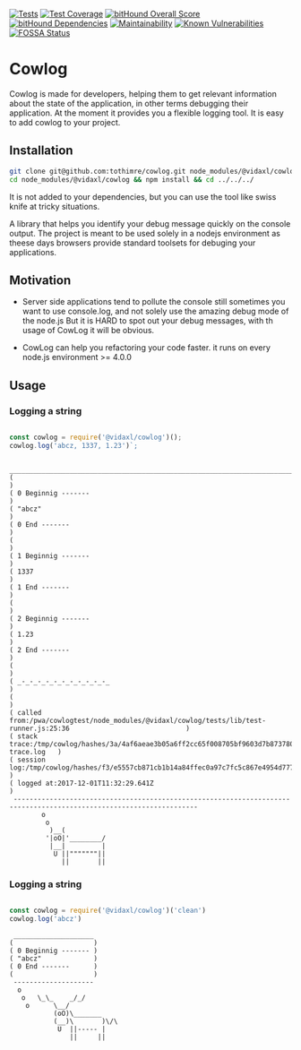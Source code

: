 [![Tests](https://circleci.com/bb/tothimre/cowlog/tree/di_and_tests.svg?style=shield)](https://circleci.com/bb/tothimre/cowlog)
[![Test Coverage](https://api.codeclimate.com/v1/badges/54dfbe1f8c279d36c6db/test_coverage)](https://codeclimate.com/github/tothimre/cowlog/test_coverage)
[![bitHound Overall Score](https://www.bithound.io/bitbucket/tothimre/cowlog/badges/score.svg)](https://www.bithound.io/bitbucket/tothimre/cowlog)
[![bitHound Dependencies](https://www.bithound.io/bitbucket/tothimre/cowlog/badges/dependencies.svg)](https://www.bithound.io/bitbucket/tothimre/cowlog/di_and_tests/dependencies/npm)
[![Maintainability](https://api.codeclimate.com/v1/badges/54dfbe1f8c279d36c6db/maintainability)](https://codeclimate.com/github/tothimre/cowlog/maintainability)
[![Known Vulnerabilities](https://snyk.io/test/github/tothimre/cowlog/badge.svg)](https://snyk.io/test/github/tothimre/cowlog)
[![FOSSA Status](https://app.fossa.io/api/projects/git%2Bgithub.com%2Ftothimre%2Fcowsay.svg?type=small)](https://app.fossa.io/projects/git%2Bgithub.com%2Ftothimre%2Fcowsay?ref=badge_small)

# Cowlog

Cowlog is made for developers, helping them to get relevant information about the state of the application, in other terms debugging their application. At the moment it provides you a flexible logging tool. It is easy to add cowlog to your project.

## Installation
```bash
git clone git@github.com:tothimre/cowlog.git node_modules/@vidaxl/cowlog
cd node_modules/@vidaxl/cowlog && npm install && cd ../../../
```
It is not added to your dependencies, but you can use the tool like swiss knife at tricky situations.

A library that helps you identify your debug message quickly on the console output. 
The project is meant to be used solely in a nodejs environment as theese days browsers provide standard toolsets for debuging your applications.

## Motivation

- Server side applications tend to pollute the console still sometimes you want to use console.log, and not solely use 
the amazing debug mode of the node.js But it is HARD to spot out your debug messages, with th usage of CowLog it will be obvious.

- CowLog can help you refactoring your code faster. it runs on every node.js environment >= 4.0.0

## Usage

<!--- example begin -->
### Logging a string
```javascript

const cowlog = require('@vidaxl/cowlog')();
cowlog.log('abcz, 1337, 1.23')`;

```
```
 ____________________________________________________________________________________________________________________
(                                                                                                                    )
( 0 Beginnig -------                                                                                                 )
( "abcz"                                                                                                             )
( 0 End -------                                                                                                      )
(                                                                                                                    )
( 1 Beginnig -------                                                                                                 )
( 1337                                                                                                               )
( 1 End -------                                                                                                      )
(                                                                                                                    )
( 2 Beginnig -------                                                                                                 )
( 1.23                                                                                                               )
( 2 End -------                                                                                                      )
(                                                                                                                    )
( _-_-_-_-_-_-_-_-_-_-_-_                                                                                            )
(                                                                                                                    )
( called from:/pwa/cowlogtest/node_modules/@vidaxl/cowlog/tests/lib/test-runner.js:25:36                             )
( stack trace:/tmp/cowlog/hashes/3a/4af6aeae3b05a6ff2cc65f008705bf9603d7b873780132b2114553097b752d_stack-trace.log   )
( session log:/tmp/cowlog/hashes/f3/e5557cb871cb1b14a84ffec0a97c7fc5c867e4954d777e730ac5e611b195e0_session.log       )
( logged at:2017-12-01T11:32:29.641Z                                                                                 )
 --------------------------------------------------------------------------------------------------------------------
        o
         o
          )__(
         '|oO|'________/
          |__|         |
           U ||"""""""||
             ||       ||

```
### Logging a string
```javascript

const cowlog = require('@vidaxl/cowlog')('clean')
cowlog.log('abcz')

```
```
 ____________________
(                    )
( 0 Beginnig ------- )
( "abcz"             )
( 0 End -------      )
(                    )
 --------------------
  o
   o   \_\_    _/_/
    o      \__/
           (oO)\_______
           (__)\       )\/\
            U  ||----- |
               ||     ||
```

<!--- example end -->
